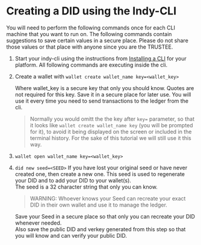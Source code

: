 # Creating a DID using the Indy-CLI

You will need to perform the following commands once for each CLI machine that you want to run on. The following commands contain suggestions to save certain values in a secure place.  Please do not share those values or that place with anyone since you are the TRUSTEE. 

1. Start your indy-cli using the instructions from [Installing a CLI](./CLIInstall.md) for your platform. 
   All following commands are executing inside the cli.
2. Create a wallet with `wallet create wallet_name key=<wallet_key>`

   Where wallet_key is a secure key that only you should know. Quotes are not required for this key. Save it in a secure place for later use. You will use it every time you need to send transactions to the ledger from the cli.
   
   > Normally you would omitt the the key after `key=`  parameter, so that it looks like `wallet create wallet_name key` (you will be prompted for it), to avoid it being displayed on the screen or included in the terminal history. For the sake of this tutorial we will still use it this way.
   
3. `wallet open wallet_name key=<wallet_key>`
4. `did new seed=<SEED>`
   If you have lost your original seed or have never created one, then create a new one. This seed is used to regenerate your DID and to add your DID to your wallet(s).  
   The seed is a 32 character string that only you can know. 
   
   > WARNING: Whoever knows your Seed can recreate your exact DID in their own wallet and use it to manage the ledger.
   
   Save your Seed in a secure place so that only you can recreate your DID whenever needed.  
   Also save the public DID and verkey generated from this step so that you will know and can verify your public DID.
